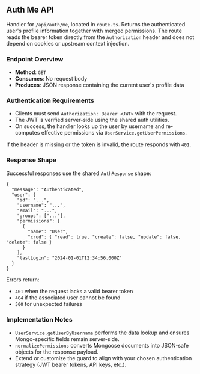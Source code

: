 ## Auth Me API

Handler for `/api/auth/me`, located in `route.ts`. Returns the authenticated user's profile
information together with merged permissions. The route reads the bearer token directly from the
`Authorization` header and does not depend on cookies or upstream context injection.

### Endpoint Overview

- **Method**: `GET`
- **Consumes**: No request body
- **Produces**: JSON response containing the current user's profile data

### Authentication Requirements

- Clients must send `Authorization: Bearer <JWT>` with the request.
- The JWT is verified server-side using the shared auth utilities.
- On success, the handler looks up the user by username and re-computes effective permissions via
  `UserService.getUserPermissions`.

If the header is missing or the token is invalid, the route responds with `401`.

### Response Shape

Successful responses use the shared `AuthResponse` shape:

```jsonc
{
  "message": "Authenticated",
  "user": {
    "id": "...",
    "username": "...",
    "email": "...",
    "groups": ["..."],
    "permissions": [
      {
        "name": "User",
        "crud": { "read": true, "create": false, "update": false, "delete": false }
      }
    ],
    "lastLogin": "2024-01-01T12:34:56.000Z"
  }
}
```

Errors return:

- `401` when the request lacks a valid bearer token
- `404` if the associated user cannot be found
- `500` for unexpected failures

### Implementation Notes

- `UserService.getUserByUsername` performs the data lookup and ensures Mongo-specific fields remain server-side.
- `normalizePermissions` converts Mongoose documents into JSON-safe objects for the response payload.
- Extend or customize the guard to align with your chosen authentication strategy (JWT bearer tokens, API keys, etc.).
